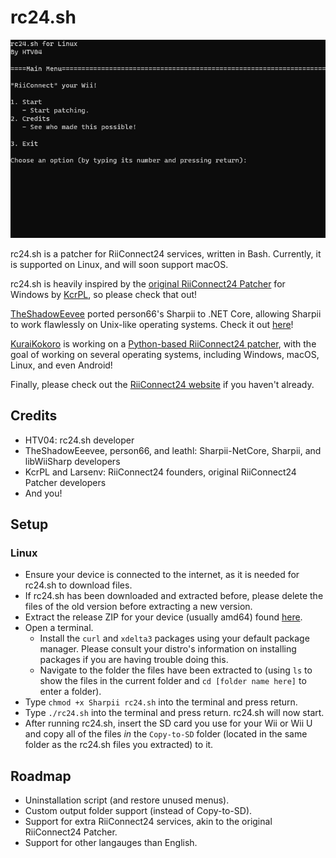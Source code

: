# rc24.sh
![rc24.sh Screenshot](/images/rc24.sh_Screenshot.png)

rc24.sh is a patcher for RiiConnect24 services, written in Bash. Currently, it is supported on Linux, and will soon support macOS.

rc24.sh is heavily inspired by the [original RiiConnect24 Patcher](https://github.com/RiiConnect24/RiiConnect24-Patcher) for Windows by [KcrPL](https://github.com/KcrPL), so please check that out!

[TheShadowEevee](https://github.com/TheShadowEevee) ported person66's Sharpii to .NET Core, allowing Sharpii to work flawlessly on Unix-like operating systems. Check it out [here](https://github.com/TheShadowEevee/Sharpii-NetCore)!

[KuraiKokoro](https://github.com/KuraiKokoro) is working on a [Python-based RiiConnect24 patcher](https://github.com/KuraiKokoro/RiiConnect24-PyPatcher), with the goal of working on several operating systems, including Windows, macOS, Linux, and even Android!

Finally, please check out the [RiiConnect24 website](https://rc24.xyz/) if you haven't already.

## Credits
* HTV04: rc24.sh developer
* TheShadowEeevee, person66, and leathl: Sharpii-NetCore, Sharpii, and libWiiSharp developers
* KcrPL and Larsenv: RiiConnect24 founders, original RiiConnect24 Patcher developers
* And you!

## Setup
### Linux
* Ensure your device is connected to the internet, as it is needed for rc24.sh to download files.
* If rc24.sh has been downloaded and extracted before, please delete the files of the old version before extracting a new version.
* Extract the release ZIP for your device (usually amd64) found [here](https://github.com/HTV04/rc24.sh/releases/latest).
* Open a terminal.
  * Install the `curl` and `xdelta3` packages using your default package manager. Please consult your distro's information on installing packages if you are having trouble doing this.
  * Navigate to the folder the files have been extracted to (using `ls` to show the files in the current folder and `cd [folder name here]` to enter a folder).
* Type `chmod +x Sharpii rc24.sh` into the terminal and press return.
* Type `./rc24.sh` into the terminal and press return. rc24.sh will now start.
* After running rc24.sh, insert the SD card you use for your Wii or Wii U and copy all of the files *in* the `Copy-to-SD` folder (located in the same folder as the rc24.sh files you extracted) to it.

## Roadmap
* Uninstallation script (and restore unused menus).
* Custom output folder support (instead of Copy-to-SD).
* Support for extra RiiConnect24 services, akin to the original RiiConnect24 Patcher.
* Support for other langauges than English.
